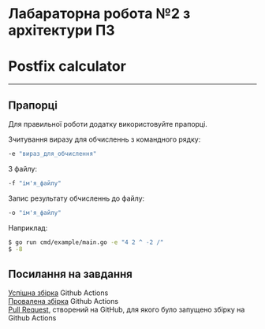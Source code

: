 # Лабараторна робота №2 з архітектури ПЗ

# Postfix calculator

---
## Прапорці
Для правильної роботи додатку використовуйте прапорці.  

Зчитування виразу для обчисленнь з командного рядку:  
```bash
-e "вираз_для_обчислення"
```
З файлу:
```bash
-f "ім'я_файлу"
```
Запис результату обчисленнь до файлу:
```bash
-o "ім'я_файлу"
```
Наприклад:
```bash
$ go run cmd/example/main.go -e "4 2 ^ -2 /"
$ -8
```

## Посилання на завдання

[Успішна збірка](https://github.com/MytsV/kpi-architecture-2/actions/runs/4462014421) Github Actions  
[Провалена збірка](https://github.com/MytsV/kpi-architecture-2/actions/runs/4451866416) Github Actions  
[Pull Request](https://github.com/MytsV/kpi-architecture-2/pull/3), створений на GitHub, для якого було запущено збірку на Github Actions  
